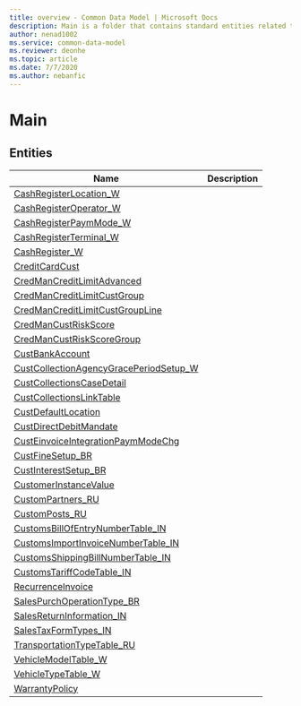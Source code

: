 ```yaml
---
title: overview - Common Data Model | Microsoft Docs
description: Main is a folder that contains standard entities related to the Common Data Model.
author: nenad1002
ms.service: common-data-model
ms.reviewer: deonhe
ms.topic: article
ms.date: 7/7/2020
ms.author: nebanfic
---
```


# Main


## Entities

|Name|Description|
|---|---|
|[CashRegisterLocation_W](CashRegisterLocation_W.md)||
|[CashRegisterOperator_W](CashRegisterOperator_W.md)||
|[CashRegisterPaymMode_W](CashRegisterPaymMode_W.md)||
|[CashRegisterTerminal_W](CashRegisterTerminal_W.md)||
|[CashRegister_W](CashRegister_W.md)||
|[CreditCardCust](CreditCardCust.md)||
|[CredManCreditLimitAdvanced](CredManCreditLimitAdvanced.md)||
|[CredManCreditLimitCustGroup](CredManCreditLimitCustGroup.md)||
|[CredManCreditLimitCustGroupLine](CredManCreditLimitCustGroupLine.md)||
|[CredManCustRiskScore](CredManCustRiskScore.md)||
|[CredManCustRiskScoreGroup](CredManCustRiskScoreGroup.md)||
|[CustBankAccount](CustBankAccount.md)||
|[CustCollectionAgencyGracePeriodSetup_W](CustCollectionAgencyGracePeriodSetup_W.md)||
|[CustCollectionsCaseDetail](CustCollectionsCaseDetail.md)||
|[CustCollectionsLinkTable](CustCollectionsLinkTable.md)||
|[CustDefaultLocation](CustDefaultLocation.md)||
|[CustDirectDebitMandate](CustDirectDebitMandate.md)||
|[CustEinvoiceIntegrationPaymModeChg](CustEinvoiceIntegrationPaymModeChg.md)||
|[CustFineSetup_BR](CustFineSetup_BR.md)||
|[CustInterestSetup_BR](CustInterestSetup_BR.md)||
|[CustomerInstanceValue](CustomerInstanceValue.md)||
|[CustomPartners_RU](CustomPartners_RU.md)||
|[CustomPosts_RU](CustomPosts_RU.md)||
|[CustomsBillOfEntryNumberTable_IN](CustomsBillOfEntryNumberTable_IN.md)||
|[CustomsImportInvoiceNumberTable_IN](CustomsImportInvoiceNumberTable_IN.md)||
|[CustomsShippingBillNumberTable_IN](CustomsShippingBillNumberTable_IN.md)||
|[CustomsTariffCodeTable_IN](CustomsTariffCodeTable_IN.md)||
|[RecurrenceInvoice](RecurrenceInvoice.md)||
|[SalesPurchOperationType_BR](SalesPurchOperationType_BR.md)||
|[SalesReturnInformation_IN](SalesReturnInformation_IN.md)||
|[SalesTaxFormTypes_IN](SalesTaxFormTypes_IN.md)||
|[TransportationTypeTable_RU](TransportationTypeTable_RU.md)||
|[VehicleModelTable_W](VehicleModelTable_W.md)||
|[VehicleTypeTable_W](VehicleTypeTable_W.md)||
|[WarrantyPolicy](WarrantyPolicy.md)||
